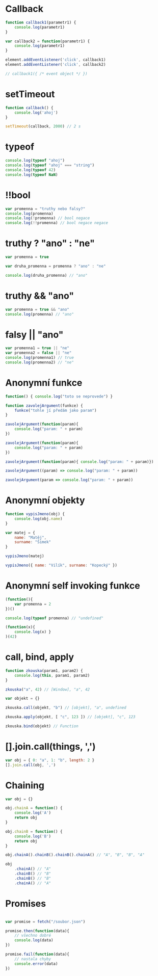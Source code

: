 # Callback

```javascript
function callback1(parametr1) {
    console.log(parametr1)
}

var callback2 = function(parametr1) {
    console.log(parametr1)
}

element.addEventListener('click', callback1)
element.addEventListener('click', callback2)

// callback1({ /* event object */ })
```

# setTimeout

```javascript
function callback() {
    console.log('ahoj')
}

setTimeout(callback, 2000) // 2 s
```

# typeof

```javascript
console.log(typeof "ahoj")
console.log(typeof "ahoj" === "string")
console.log(typeof 42)
console.log(typeof NaN)
```

# !!bool

```javascript
var promenna = "truthy nebo falsy?"
console.log(promenna)
console.log(!promenna) // bool negace
console.log(!!promenna) // bool negace negace
```

# truthy ? "ano" : "ne"

```javascript
var promenna = true

var druha_promenna = promenna ? "ano" : "ne"

console.log(druha_promenna) // "ano"
```

# truthy && "ano"

```javascript
var promenna = true && "ano"
console.log(promenna) // "ano"
```

# falsy || "ano"

```javascript
var promenna1 = true || "ne"
var promenna2 = false || "ne"
console.log(promenna1) // true
console.log(promenna2) // "ne"
```

# Anonymní funkce

```javascript
function() { console.log("toto se neprovede") }

function zavolejArgument(funkce) {
    funkce("tohle jí předám jako param")
}

zavolejArgument(function(param){
    console.log("param: " + param)
})

zavolejArgument(function(param){
    console.log("param: " + param)
})

zavolejArgument(function(param){ console.log("param: " + param)})

zavolejArgument((param) => console.log("param: " + param))

zavolejArgument(param => console.log("param: " + param))

```

# Anonymní objekty

```javascript
function vypisJmeno(obj) {
    console.log(obj.name)
}

var matej = {
    name: "Matěj",
    surname: "Šimek"
}

vypisJmeno(matej)

vypisJmeno({ name: "Vilík", surname: "Kopecký" })
```

# Anonymní self invoking funkce

```javascript
(function(){
    var promenna = 2
})()

console.log(typeof promenna) // "undefined"

(function(x){
    console.log(x) }
)(42)

```

# call, bind, apply

```javascript
function zkouska(param1, param2) {
    console.log(this, param1, param2)
}

zkouska("a", 42) // [Window], "a", 42

var objekt = {}

zkouska.call(objekt, "b") // [objekt], "a", undefined

zkouska.apply(objekt, [ "c", 123 ]) // [objekt], "c", 123

zkouska.bind(objekt) // Function
```

# [].join.call(things, ',')

```javascript
var obj = { 0: "a", 1: "b", length: 2 }
[].join.call(obj, ',')
```

# Chaining

```javascript
var obj = {}

obj.chainA = function() {
    console.log('A')
    return obj
}

obj.chainB = function() {
    console.log('B')
    return obj
}

obj.chainA().chainB().chainB().chainA() // "A", "B", "B", "A"

obj
    .chainA() // "A"
    .chainB() // "B"
    .chainB() // "B"
    .chainA() // "A"
```


# Promises

```javascript

var promise = fetch("/soubor.json")

promise.then(function(data){
    // všechno dobré
    console.log(data)
})

promise.fail(function(data){
    // nastala chyby
    console.error(data)
})

```
